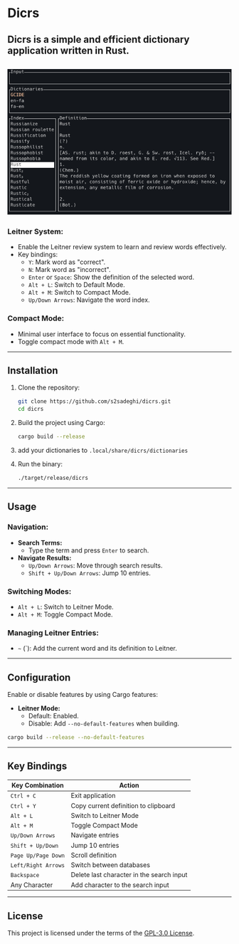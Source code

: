 # Dicrs

**Dicrs** is a simple and efficient dictionary application written in Rust.
---
![Alt text](screenshot.png?raw=true "dicrs")
---

### Leitner System:
- Enable the Leitner review system to learn and review words effectively.
- Key bindings:
  - `Y`: Mark word as "correct".
  - `N`: Mark word as "incorrect".
  - `Enter` or `Space`: Show the definition of the selected word.
  - `Alt + L`: Switch to Default Mode.
  - `Alt + M`: Switch to Compact Mode.
  - `Up/Down Arrows`: Navigate the word index.

### Compact Mode:
- Minimal user interface to focus on essential functionality.
- Toggle compact mode with `Alt + M`.

---

## Installation

1. Clone the repository:
   ```bash
   git clone https://github.com/s2sadeghi/dicrs.git
   cd dicrs
   ```

2. Build the project using Cargo:
   ```bash
   cargo build --release
    ```

3. add your dictionaries to
    `.local/share/dicrs/dictionaries`

4. Run the binary:
   ```bash
   ./target/release/dicrs
   ```

---

## Usage

### Navigation:
- **Search Terms:**
  - Type the term and press `Enter` to search.
- **Navigate Results:**
  - `Up/Down Arrows`: Move through search results.
  - `Shift + Up/Down Arrows`: Jump 10 entries.

### Switching Modes:
- `Alt + L`: Switch to Leitner Mode.
- `Alt + M`: Toggle Compact Mode.

### Managing Leitner Entries:
- `~` (`): Add the current word and its definition to Leitner.

---

## Configuration

Enable or disable features by using Cargo features:
- **Leitner Mode:**
  - Default: Enabled.
  - Disable: Add `--no-default-features` when building.

```bash
cargo build --release --no-default-features
```

---

## Key Bindings

| Key Combination      | Action                                     |
|----------------------|-------------------------------------------|
| `Ctrl + C`           | Exit application                          |
| `Ctrl + Y`           | Copy current definition to clipboard      |
| `Alt + L`            | Switch to Leitner Mode                    |
| `Alt + M`            | Toggle Compact Mode                       |
| `Up/Down Arrows`     | Navigate entries                          |
| `Shift + Up/Down`    | Jump 10 entries                           |
| `Page Up/Page Down`  | Scroll definition                         |
| `Left/Right Arrows`  | Switch between databases                  |
| `Backspace`          | Delete last character in the search input |
| Any Character        | Add character to the search input         |

---

## License

This project is licensed under the terms of the [GPL-3.0 License](LICENSE).

